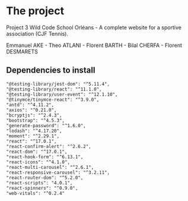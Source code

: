 # The project

Project 3 Wild Code School Orléans - A complete website for a sportive association (CJF Tennis).

Emmanuel AKE - Theo ATLANI - Florent BARTH - Bilal CHERFA - Florent DESMARETS


## Dependencies to install

    "@testing-library/jest-dom": "^5.11.4",
    "@testing-library/react": "^11.1.0",
    "@testing-library/user-event": "^12.1.10",
    "@tinymce/tinymce-react": "^3.9.0",
    "antd": "^4.11.2",
    "axios": "^0.21.0",
    "bcryptjs": "^2.4.3",
    "bootstrap": "^4.5.3",
    "generate-password": "^1.6.0",
    "lodash": "^4.17.20",
    "moment": "^2.29.1",
    "react": "^17.0.1",
    "react-confirm-alert": "^2.6.2",
    "react-dom": "^17.0.1",
    "react-hook-form": "^6.13.1",
    "react-icons": "^4.1.0",
    "react-multi-carousel": "^2.6.1",
    "react-responsive-carousel": "^3.2.11",
    "react-router-dom": "^5.2.0",
    "react-scripts": "4.0.1",
    "react-spinners": "^0.9.0",
    "web-vitals": "^0.2.4"

    
